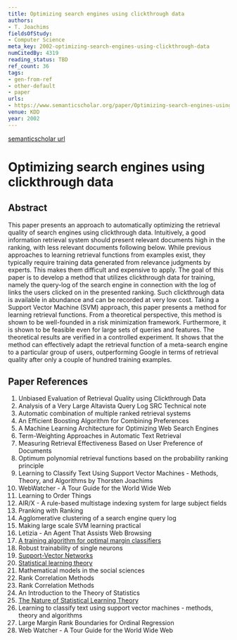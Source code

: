 ```yaml
---
title: Optimizing search engines using clickthrough data
authors:
- T. Joachims
fieldsOfStudy:
- Computer Science
meta_key: 2002-optimizing-search-engines-using-clickthrough-data
numCitedBy: 4319
reading_status: TBD
ref_count: 36
tags:
- gen-from-ref
- other-default
- paper
urls:
- https://www.semanticscholar.org/paper/Optimizing-search-engines-using-clickthrough-data-Joachims/cfd4259d305a00f13d5f08841230389f61322422?sort=total-citations
venue: KDD
year: 2002
---
```


[semanticscholar url](https://www.semanticscholar.org/paper/Optimizing-search-engines-using-clickthrough-data-Joachims/cfd4259d305a00f13d5f08841230389f61322422?sort=total-citations)

# Optimizing search engines using clickthrough data

## Abstract

This paper presents an approach to automatically optimizing the retrieval quality of search engines using clickthrough data. Intuitively, a good information retrieval system should present relevant documents high in the ranking, with less relevant documents following below. While previous approaches to learning retrieval functions from examples exist, they typically require training data generated from relevance judgments by experts. This makes them difficult and expensive to apply. The goal of this paper is to develop a method that utilizes clickthrough data for training, namely the query-log of the search engine in connection with the log of links the users clicked on in the presented ranking. Such clickthrough data is available in abundance and can be recorded at very low cost. Taking a Support Vector Machine (SVM) approach, this paper presents a method for learning retrieval functions. From a theoretical perspective, this method is shown to be well-founded in a risk minimization framework. Furthermore, it is shown to be feasible even for large sets of queries and features. The theoretical results are verified in a controlled experiment. It shows that the method can effectively adapt the retrieval function of a meta-search engine to a particular group of users, outperforming Google in terms of retrieval quality after only a couple of hundred training examples.

## Paper References

1. Unbiased Evaluation of Retrieval Quality using Clickthrough Data
2. Analysis of a Very Large Altavista Query Log SRC Technical note
3. Automatic combination of multiple ranked retrieval systems
4. An Efficient Boosting Algorithm for Combining Preferences
5. A Machine Learning Architecture for Optimizing Web Search Engines
6. Term-Weighting Approaches in Automatic Text Retrieval
7. Measuring Retrieval Effectiveness Based on User Preference of Documents
8. Optimum polynomial retrieval functions based on the probability ranking principle
9. Learning to Classify Text Using Support Vector Machines - Methods, Theory, and Algorithms by Thorsten Joachims
10. WebWatcher - A Tour Guide for the World Wide Web
11. Learning to Order Things
12. AIR/X - A rule-based multistage indexing system for Iarge subject fields
13. Pranking with Ranking
14. Agglomerative clustering of a search engine query log
15. Making large scale SVM learning practical
16. Letizia - An Agent That Assists Web Browsing
17. [A training algorithm for optimal margin classifiers](1992-a-training-algorithm-for-optimal-margin-classifiers)
18. Robust trainability of single neurons
19. [Support-Vector Networks](2004-support-vector-networks)
20. [Statistical learning theory](1998-statistical-learning-theory)
21. Mathematical models in the social sciences
22. Rank Correlation Methods
23. Rank Correlation Methods
24. An Introduction to the Theory of Statistics
25. [The Nature of Statistical Learning Theory](2000-the-nature-of-statistical-learning-theory)
26. Learning to classify text using support vector machines - methods, theory and algorithms
27. Large Margin Rank Boundaries for Ordinal Regression
28. Web Watcher - A Tour Guide for the World Wide Web

